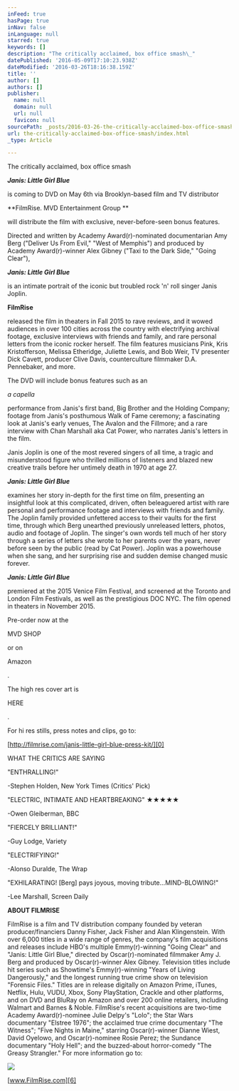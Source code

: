 ```yaml
---
inFeed: true
hasPage: true
inNav: false
inLanguage: null
starred: true
keywords: []
description: "The critically acclaimed, box office smash\_"
datePublished: '2016-05-09T17:10:23.938Z'
dateModified: '2016-03-26T18:16:38.159Z'
title: ''
author: []
authors: []
publisher:
  name: null
  domain: null
  url: null
  favicon: null
sourcePath: _posts/2016-03-26-the-critically-acclaimed-box-office-smash.md
url: the-critically-acclaimed-box-office-smash/index.html
_type: Article

---
```

The critically acclaimed, box office smash 

**_Janis: Little Girl Blue_**

is coming to DVD on May 6th via Brooklyn-based film and TV distributor 

**FilmRise. MVD Entertainment Group **

will distribute the film with exclusive, never-before-seen bonus features.

Directed and written by Academy Award(r)-nominated documentarian Amy Berg ("Deliver Us From Evil," "West of Memphis") and produced by Academy Award(r)-winner Alex Gibney ("Taxi to the Dark Side," "Going Clear"), 

**_Janis: Little Girl Blue_**

is an intimate portrait of the iconic but troubled rock 'n' roll singer Janis Joplin. 

**FilmRise**

released the film in theaters in Fall 2015 to rave reviews, and it wowed audiences in over 100 cities across the country with electrifying archival footage, exclusive interviews with friends and family, and rare personal letters from the iconic rocker herself. The film features musicians Pink, Kris Kristofferson, Melissa Etheridge, Juliette Lewis, and Bob Weir, TV presenter Dick Cavett, producer Clive Davis, counterculture filmmaker D.A. Pennebaker, and more.

The DVD will include bonus features such as an 

_a capella_

performance from Janis's first band, Big Brother and the Holding Company; footage from Janis's posthumous Walk of Fame ceremony; a fascinating look at Janis's early venues, The Avalon and the Fillmore; and a rare interview with Chan Marshall aka Cat Power, who narrates Janis's letters in the film.

Janis Joplin is one of the most revered singers of all time, a tragic and misunderstood figure who thrilled millions of listeners and blazed new creative trails before her untimely death in 1970 at age 27\. 

**_Janis: Little Girl Blue_**

examines her story in-depth for the first time on film, presenting an insightful look at this complicated, driven, often beleaguered artist with rare personal and performance footage and interviews with friends and family. The Joplin family provided unfettered access to their vaults for the first time, through which Berg unearthed previously unreleased letters, photos, audio and footage of Joplin. The singer's own words tell much of her story through a series of letters she wrote to her parents over the years, never before seen by the public (read by Cat Power). Joplin was a powerhouse when she sang, and her surprising rise and sudden demise changed music forever.

**_Janis: Little Girl Blue_**

premiered at the 2015 Venice Film Festival, and screened at the Toronto and London Film Festivals, as well as the prestigious DOC NYC. The film opened in theaters in November 2015\.

Pre-order now at the 

MVD SHOP

or on 

Amazon

.

The high res cover art is 

HERE

.

For hi res stills, press notes and clips, go to: 

[http://filmrise.com/janis-little-girl-blue-press-kit/][0]

WHAT THE CRITICS ARE SAYING

"ENTHRALLING!" 

-Stephen Holden, New York Times (Critics' Pick)

"ELECTRIC, INTIMATE AND HEARTBREAKING" ★★★★★

-Owen Gleiberman, BBC

"FIERCELY BRILLIANT!" 

-Guy Lodge, Variety

"ELECTRIFYING!"

-Alonso Duralde, The Wrap

"EXHILARATING! \[Berg\] pays joyous, moving tribute...MIND-BLOWING!"

-Lee Marshall, Screen Daily

**ABOUT FILMRISE**

FilmRise is a film and TV distribution company founded by veteran producer/financiers Danny Fisher, Jack Fisher and Alan Klingenstein. With over 6,000 titles in a wide range of genres, the company's film acquisitions and releases include HBO's multiple Emmy(r)-winning "Going Clear" and "Janis: Little Girl Blue," directed by Oscar(r)-nominated filmmaker Amy J. Berg and produced by Oscar(r)-winner Alex Gibney. Television titles include hit series such as Showtime's Emmy(r)-winning "Years of Living Dangerously," and the longest running true crime show on television "Forensic Files." Titles are in release digitally on Amazon Prime, iTunes, Netflix, Hulu, VUDU, Xbox, Sony PlayStation, Crackle and other platforms, and on DVD and BluRay on Amazon and over 200 online retailers, including Walmart and Barnes & Noble. FilmRise's recent acquisitions are two-time Academy Award(r)-nominee Julie Delpy's "Lolo"; the Star Wars documentary "Elstree 1976"; the acclaimed true crime documentary "The Witness"; "Five Nights in Maine," starring Oscar(r)-winner Dianne Wiest, David Oyelowo, and Oscar(r)-nominee Rosie Perez; the Sundance documentary "Holy Hell"; and the buzzed-about horror-comedy "The Greasy Strangler." For more information go to: 

[][1][][2][][3][][4][][5]

![](https://the-grid-user-content.s3-us-west-2.amazonaws.com/88a69c75-7a6c-42a1-94a9-3ec188118e3b.jpg)

[www.FilmRise.com][6]

[0]: http://filmrise.com/janis-little-girl-blue-press-kit/
[1]: http://r20.rs6.net/tn.jsp?f=001_xOp_zDVvRFZMJvXKLAJ9dslCYlyPF3xqnxSBZj7bAtmPh_MUmpusIVU0yUzCcEoANJ5jrPZZbgyoudHzmqbjuPQAOss6nJgJKbmD14ko5cBTTzjVZQFmFmFMA5Kia7jCBXh0iT5MDMQlmTU2a3eH70c7fREweaPMfubTVvFc3ky8eImwBZ1cy4p-NkL204aSpIVVyOpiL8USXEy1hKXQghWFPNeKFeXH8iuAxzkhhA=&c=Khbu7ieoCf4-mrQq4BgQVWge5JvXYNPq4xvVLya27vYIuJB5ZfUeLQ==&ch=8KaQc-r_NBH9Y5mmekgh7qijSDp_3qhbwp8PlcDl5TUvHL8idzHK5Q==
[2]: http://r20.rs6.net/tn.jsp?f=001_xOp_zDVvRFZMJvXKLAJ9dslCYlyPF3xqnxSBZj7bAtmPh_MUmpusIVU0yUzCcEoJOaKZIOL8oTKk-XZFfHq2ZkJWECaz9pH6tC_K9Ps2GWNzsUGhXnpXlxDgeHcsw79WIs9WFCLDIQ5wOTHwacavluN-L8vb3P7r3hz6djR4Z1CS27j4qi-_g==&c=Khbu7ieoCf4-mrQq4BgQVWge5JvXYNPq4xvVLya27vYIuJB5ZfUeLQ==&ch=8KaQc-r_NBH9Y5mmekgh7qijSDp_3qhbwp8PlcDl5TUvHL8idzHK5Q==
[3]: http://r20.rs6.net/tn.jsp?f=001_xOp_zDVvRFZMJvXKLAJ9dslCYlyPF3xqnxSBZj7bAtmPh_MUmpusIVU0yUzCcEoHXkcrT_U3ySA2RPCmMhYS1OQtOAGpBtqyvv4TF3IrTP79AhMfZiO9nGGsmPgeL3c6HTVyqJwgTk8977_nHeyeYwNPUsfgm5Z6k1BIWir2VmvD9j7JN17XByvhNm3Ky0br7Tm6ro7eYs=&c=Khbu7ieoCf4-mrQq4BgQVWge5JvXYNPq4xvVLya27vYIuJB5ZfUeLQ==&ch=8KaQc-r_NBH9Y5mmekgh7qijSDp_3qhbwp8PlcDl5TUvHL8idzHK5Q==
[4]: http://r20.rs6.net/tn.jsp?f=001_xOp_zDVvRFZMJvXKLAJ9dslCYlyPF3xqnxSBZj7bAtmPh_MUmpusIVU0yUzCcEo68edDKsta1m9PFpJcbYfUAU6rm0c5LmvgFyPgdNlzrAmUNxe6nJ-8jrWrPxMqhXHLPChHa2ob5Y5hP-GRpZv7XysTaMFv5HqjilCNJ52qOzAdwaWXr7sTU-BM1ASQRogOQYnEMFH4PFqp2whHKANbg==&c=Khbu7ieoCf4-mrQq4BgQVWge5JvXYNPq4xvVLya27vYIuJB5ZfUeLQ==&ch=8KaQc-r_NBH9Y5mmekgh7qijSDp_3qhbwp8PlcDl5TUvHL8idzHK5Q==
[5]: http://r20.rs6.net/tn.jsp?f=001_xOp_zDVvRFZMJvXKLAJ9dslCYlyPF3xqnxSBZj7bAtmPh_MUmpusIVU0yUzCcEolD5CEMG6uVh7KvKqDlcU66OlHTniwQNoLy4bPMvZreCou4jOlJyZ7y1MV_fv2fjN5sQBa2UHMoSama0Y18xQf1SydbxaI2ULag3swh2Gtc4=&c=Khbu7ieoCf4-mrQq4BgQVWge5JvXYNPq4xvVLya27vYIuJB5ZfUeLQ==&ch=8KaQc-r_NBH9Y5mmekgh7qijSDp_3qhbwp8PlcDl5TUvHL8idzHK5Q==
[6]: www.FilmRise.com